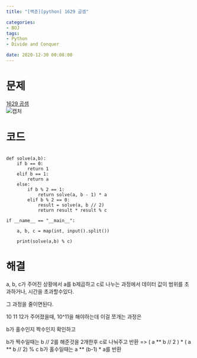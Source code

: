 ```yaml
---
title: "[백준][python] 1629 곱셈"

categories: 
- BOJ
tags: 
- Python
- Divide and Conquer

date: 2020-12-30 00:08:00
---
```


# 문제

[1629 곱셈](https://www.acmicpc.net/problem/1629)  
![캡처](https://user-images.githubusercontent.com/20227720/103293689-b0818d80-4a33-11eb-8bd1-71aa8d518f26.PNG)  

# 코드

```python3

def solve(a,b):
    if b == 0:
        return 1
    elif b == 1:
        return a
    else:
        if b % 2 == 1:
            return solve(a, b - 1) * a
        elif b % 2 == 0:
            result = solve(a, b // 2)
            return result * result % c

if __name__ == "__main__":

    a, b, c = map(int, input().split())

    print(solve(a,b) % c)

```

# 해결

a, b, c가 주어진 상황에서 a를 b제곱하고 c로 나누는 과정에서 데이터 값이 범위를 초과하거나, 시간을 초과할수있다.

그 과정을 줄이면된다.

10 11 12가 주어졌을때, 10^11을 해야하는데 이걸 쪼개는 과정은

b가 홀수인지 짝수인지 확인하고

b가 짝수일때는 b // 2를 해준것을 2개한후 c로 나눠주고 반환 => ( a ** b // 2 ) * ( a ** b // 2) % c
b가 홀수일때는 a ** (b-1) * a를 반환


